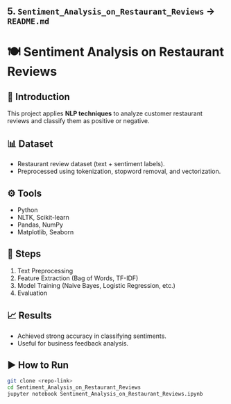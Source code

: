 ## 5. `Sentiment_Analysis_on_Restaurant_Reviews` → `README.md`

# 🍽️ Sentiment Analysis on Restaurant Reviews

## 📌 Introduction
This project applies **NLP techniques** to analyze customer restaurant reviews and classify them as positive or negative.

## 📊 Dataset
- Restaurant review dataset (text + sentiment labels).
- Preprocessed using tokenization, stopword removal, and vectorization.

## ⚙️ Tools
- Python
- NLTK, Scikit-learn
- Pandas, NumPy
- Matplotlib, Seaborn

## 🚀 Steps
1. Text Preprocessing  
2. Feature Extraction (Bag of Words, TF-IDF)  
3. Model Training (Naive Bayes, Logistic Regression, etc.)  
4. Evaluation  

## 📈 Results
- Achieved strong accuracy in classifying sentiments.  
- Useful for business feedback analysis.  

## ▶️ How to Run
```bash
git clone <repo-link>
cd Sentiment_Analysis_on_Restaurant_Reviews
jupyter notebook Sentiment_Analysis_on_Restaurant_Reviews.ipynb
